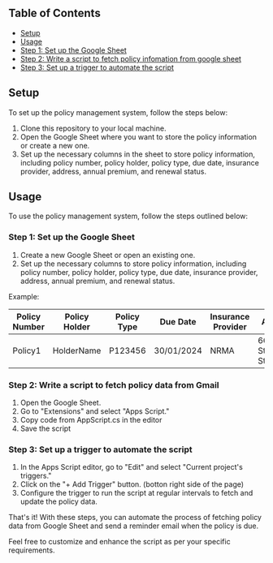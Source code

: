 

## Table of Contents

- [Setup](#setup)
- [Usage](#usage)
- [Step 1: Set up the Google Sheet](#step-1-set-up-the-google-sheet)
- [Step 2: Write a script to fetch policy infomation from google sheet](#step-2-write-a-script-to-fetch-policy-data-from-gmail)
- [Step 3: Set up a trigger to automate the script](#step-3-set-up-a-trigger-to-automate-the-script)

## Setup

To set up the policy management system, follow the steps below:

1. Clone this repository to your local machine.
2. Open the Google Sheet where you want to store the policy information or create a new one.
3. Set up the necessary columns in the sheet to store policy information, including policy number, policy holder, policy type, due date, insurance provider, address, annual premium, and renewal status.

## Usage

To use the policy management system, follow the steps outlined below:

### Step 1: Set up the Google Sheet

1. Create a new Google Sheet or open an existing one.
2. Set up the necessary columns to store policy information, including policy number, policy holder, policy type, due date, insurance provider, address, annual premium, and renewal status.

Example:

| Policy Number | Policy Holder | Policy Type | Due Date | Insurance Provider | Address         | Annual Premium | Renewed |
|---------------|---------------|-------------|----------|--------------------|-----------------|----------------|---------|
|  Policy1      | HolderName    |     P123456 |30/01/2024|NRMA                | 66 Stevenson St |     1234       |         |

### Step 2: Write a script to fetch policy data from Gmail

1. Open the Google Sheet.
2. Go to "Extensions" and select "Apps Script."
3. Copy code from AppScript.cs in the editor
4. Save the script

### Step 3: Set up a trigger to automate the script

1. In the Apps Script editor, go to "Edit" and select "Current project's triggers."
2. Click on the "+ Add Trigger" button.  (botton right side of the page)
3. Configure the trigger to run the script at regular intervals to fetch and update the policy data.

That's it! With these steps, you can automate the process of fetching policy data from Google Sheet and send a reminder email when the policy is due.

Feel free to customize and enhance the script as per your specific requirements.

